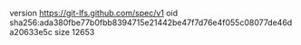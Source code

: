 version https://git-lfs.github.com/spec/v1
oid sha256:ada380fbe77b0fbb8394715e21442be47f7d76e4f055c08077de46da20633e5c
size 12653
